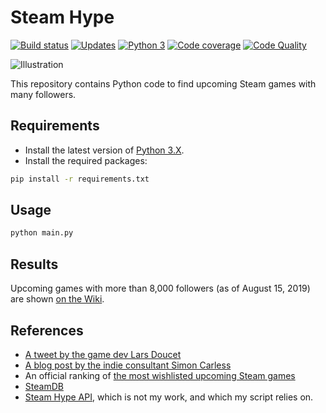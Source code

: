 # Steam Hype

[![Build status][build-image]][build]
[![Updates][dependency-image]][pyup]
[![Python 3][python3-image]][pyup]
[![Code coverage][codecov-image]][codecov]
[![Code Quality][codacy-image]][codacy]

![Illustration](https://raw.githubusercontent.com/wiki/woctezuma/steam-hype/img/ranking_2019_08_15.png)

This repository contains Python code to find upcoming Steam games with many followers.

## Requirements

-   Install the latest version of [Python 3.X](https://www.python.org/downloads/).
-   Install the required packages:

```bash
pip install -r requirements.txt
```

## Usage

```bash
python main.py
```

## Results

Upcoming games with more than 8,000 followers (as of August 15, 2019) are shown [on the Wiki](https://github.com/woctezuma/steam-hype/wiki/Results).

## References

-   [A tweet by the game dev Lars Doucet](https://twitter.com/larsiusprime/status/1159475890004385793)
-   [A blog post by the indie consultant Simon Carless](https://gamediscoverability.substack.com/p/steams-follower-counts-hidden-in)
-   An official ranking of [the most wishlisted upcoming Steam games](https://store.steampowered.com/search/?filter=popularwishlist)
-   [SteamDB](https://steamdb.info/upcoming/)
-   [Steam Hype API](https://steamhype.com/calendar), which is not my work, and which my script relies on.

<!-- Definitions -->

[build]: <https://travis-ci.org/woctezuma/steam-hype>
[build-image]: <https://travis-ci.org/woctezuma/steam-hype.svg?branch=master>

[pyup]: <https://pyup.io/repos/github/woctezuma/steam-hype/>
[dependency-image]: <https://pyup.io/repos/github/woctezuma/steam-hype/shield.svg>
[python3-image]: <https://pyup.io/repos/github/woctezuma/steam-hype/python-3-shield.svg>

[codecov]: <https://codecov.io/gh/woctezuma/steam-hype>
[codecov-image]: <https://codecov.io/gh/woctezuma/steam-hype/branch/master/graph/badge.svg>

[codacy]: <https://www.codacy.com/app/woctezuma/steam-hype>
[codacy-image]: <https://api.codacy.com/project/badge/Grade/dee72123ee614a8c9f38590830803a44>

